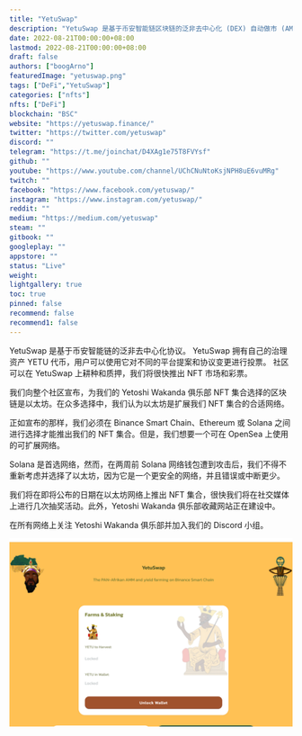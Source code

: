 ```yaml
---
title: "YetuSwap"
description: "YetuSwap 是基于币安智能链区块链的泛非去中心化 (DEX) 自动做市 (AMM) 交易所。"
date: 2022-08-21T00:00:00+08:00
lastmod: 2022-08-21T00:00:00+08:00
draft: false
authors: ["boogArno"]
featuredImage: "yetuswap.png"
tags: ["DeFi","YetuSwap"]
categories: ["nfts"]
nfts: ["DeFi"]
blockchain: "BSC"
website: "https://yetuswap.finance/"
twitter: "https://twitter.com/yetuswap"
discord: ""
telegram: "https://t.me/joinchat/D4XAg1e75T8FVYsf"
github: ""
youtube: "https://www.youtube.com/channel/UChCNuNtoKsjNPH8uE6vuMRg"
twitch: ""
facebook: "https://www.facebook.com/yetuswap/"
instagram: "https://www.instagram.com/yetuswap/"
reddit: ""
medium: "https://medium.com/yetuswap"
steam: ""
gitbook: ""
googleplay: ""
appstore: ""
status: "Live"
weight: 
lightgallery: true
toc: true
pinned: false
recommend: false
recommend1: false
---
```

YetuSwap 是基于币安智能链的泛非去中心化协议。 YetuSwap 拥有自己的治理资产 YETU 代币，用户可以使用它对不同的平台提案和协议变更进行投票。
社区可以在 YetuSwap 上耕种和质押，我们将很快推出 NFT 市场和彩票。

我们向整个社区宣布，为我们的 Yetoshi Wakanda 俱乐部 NFT 集合选择的区块链是以太坊。在众多选择中，我们认为以太坊是扩展我们 NFT 集合的合适网络。

正如宣布的那样，我们必须在 Binance Smart Chain、Ethereum 或 Solana 之间进行选择才能推出我们的 NFT 集合。但是，我们想要一个可在 OpenSea 上使用的可扩展网络。

Solana 是首选网络，然而，在两周前 Solana 网络钱包遭到攻击后，我们不得不重新考虑并选择了以太坊，因为它是一个更安全的网络，并且错误或中断更少。

我们将在即将公布的日期在以太坊网络上推出 NFT 集合，很快我们将在社交媒体上进行几次抽奖活动。此外，Yetoshi Wakanda 俱乐部收藏网站正在建设中。

在所有网络上关注 Yetoshi Wakanda 俱乐部并加入我们的 Discord 小组。

![yetuswap-dapp-defi-bsc-image2_6d952d80c57505eff2ab252e911c1627](yetuswap-dapp-defi-bsc-image2_6d952d80c57505eff2ab252e911c1627.png)
